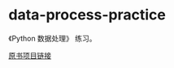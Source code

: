 # data-process-practice
《Python 数据处理》 练习。

[原书项目链接](https://github.com/jackiekazil/data-wrangling)


